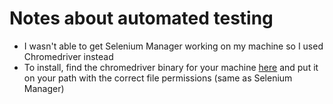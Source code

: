 # Notes about automated testing
- I wasn't able to get Selenium Manager working on my machine so I used Chromedriver instead
- To install, find the chromedriver binary for your machine [here](https://googlechromelabs.github.io/chrome-for-testing/#stable) and put it on your path with the correct file permissions (same as Selenium Manager)
